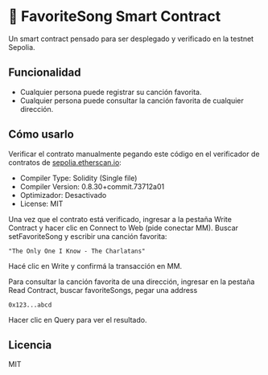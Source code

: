 # 🎵 FavoriteSong Smart Contract 

Un smart contract pensado para ser desplegado y verificado en la testnet Sepolia.

## Funcionalidad

- Cualquier persona puede registrar su canción favorita.
- Cualquier persona puede consultar la canción favorita de cualquier dirección.

## Cómo usarlo

Verificar el contrato manualmente pegando este código en el verificador de contratos de [sepolia.etherscan.io](https://sepolia.etherscan.io):

- Compiler Type: Solidity (Single file)
- Compiler Version: 0.8.30+commit.73712a01
- Optimizador: Desactivado
- License: MIT

Una vez que el contrato está verificado, ingresar a la pestaña Write Contract y hacer clic en Connect to Web (pide conectar MM). Buscar setFavoriteSong y escribir una canción favorita:

```solidity
"The Only One I Know - The Charlatans"
```
Hacé clic en Write y confirmá la transacción en MM.

Para consultar la canción favorita de una dirección, ingresar en la pestaña Read Contract, buscar favoriteSongs, pegar una address
```solidity
0x123...abcd
```
Hacer clic en Query para ver el resultado.

## Licencia
MIT